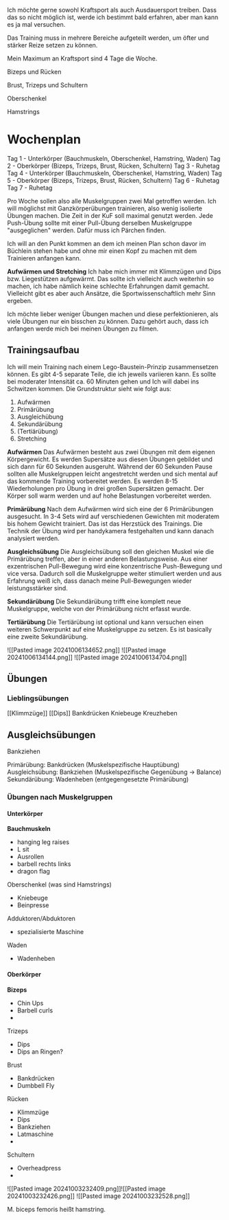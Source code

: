 Ich möchte gerne sowohl Kraftsport als auch Ausdauersport treiben. Dass das so nicht möglich ist, werde ich bestimmt bald erfahren, aber man kann es ja mal versuchen. 

Das Training muss in mehrere Bereiche aufgeteilt werden, um öfter und stärker Reize setzen zu können. 


Mein Maximum an Kraftsport sind 4 Tage die Woche.

Bizeps und Rücken

Brust, Trizeps und Schultern

Oberschenkel

Hamstrings


# Wochenplan
Tag 1 - Unterkörper (Bauchmuskeln, Oberschenkel, Hamstring, Waden)
Tag 2 - Oberkörper (Bizeps, Trizeps, Brust, Rücken, Schultern)
Tag 3 - Ruhetag
Tag 4 - Unterkörper (Bauchmuskeln, Oberschenkel, Hamstring, Waden)
Tag 5 - Oberkörper (Bizeps, Trizeps, Brust, Rücken, Schultern)
Tag 6 - Ruhetag
Tag 7 - Ruhetag

Pro Woche sollen also alle Muskelgruppen zwei Mal getroffen werden. Ich will möglichst mit Ganzkörperübungen trainieren, also wenig isolierte Übungen machen. Die Zeit in der KuF soll maximal genutzt werden. Jede Push-Übung sollte mit einer Pull-Übung derselben Muskelgruppe "ausgeglichen" werden. Dafür muss ich Pärchen finden. 

Ich will an den Punkt kommen an dem ich meinen Plan schon davor im Büchlein stehen habe und ohne mir einen Kopf zu machen mit dem Trainieren anfangen kann. 


**Aufwärmen und Stretching**
Ich habe mich immer mit Klimmzügen und Dips bzw. Liegestützen aufgewärmt. Das sollte ich vielleicht auch weiterhin so machen, ich habe nämlich keine schlechte Erfahrungen damit gemacht. Vielleicht gibt es aber auch Ansätze, die Sportwissenschaftlich mehr Sinn ergeben. 

Ich möchte lieber weniger Übungen machen und diese perfektionieren, als viele Übungen nur ein bisschen zu können. Dazu gehört auch, dass ich anfangen werde mich bei meinen Übungen zu filmen. 


## Trainingsaufbau
Ich will mein Training nach einem Lego-Baustein-Prinzip zusammensetzen können. Es gibt 4-5 separate Teile, die ich jeweils variieren kann. Es sollte bei moderater Intensität ca. 60 Minuten gehen und Ich will dabei ins Schwitzen kommen. Die Grundstruktur sieht wie folgt aus:
1. Aufwärmen
2. Primärübung
3. Ausgleichübung
4. Sekundärübung
5. (Tertiärübung)
6. Stretching

**Aufwärmen**
Das Aufwärmen besteht aus zwei Übungen mit dem eigenen Körpergewicht. Es werden Supersätze aus diesen Übungen gebildet und sich dann für 60 Sekunden ausgeruht. Während der 60 Sekunden Pause sollten alle Muskelgruppen leicht angestretcht werden und sich mental auf das kommende Training vorbereitet werden. Es werden 8-15 Wiederholungen pro Übung in drei großen Supersätzen gemacht. Der Körper soll warm werden und auf hohe Belastungen vorbereitet werden. 

**Primärübung**
Nach dem Aufwärmen wird sich eine der 6 Primärübungen ausgesucht. In 3-4 Sets wird auf verschiedenen Gewichten mit moderatem bis hohem Gewicht trainiert. Das ist das Herzstück des Trainings. Die Technik der Übung wird per handykamera festgehalten und kann danach analysiert werden.

**Ausgleichsübung**
Die Ausgleichsübung soll den gleichen Muskel wie die Primärübung treffen, aber in einer anderen Belastungsweise. Aus einer exzentrischen Pull-Bewegung wird eine konzentrische Push-Bewegung und vice versa. Dadurch soll die Muskelgruppe weiter stimuliert werden und aus Erfahrung weiß ich, dass danach meine Pull-Bewegungen wieder leistungsstärker sind. 

**Sekundärübung**
Die Sekundärübung trifft eine komplett neue Muskelgruppe, welche von der Primärübung nicht erfasst wurde. 

**Tertiärübung**
Die Tertiärübung ist optional und kann versuchen einen weiteren Schwerpunkt auf eine Muskelgruppe zu setzen. Es ist basically eine zweite Sekundärübung.


![[Pasted image 20241006134652.png]]
![[Pasted image 20241006134144.png]]
![[Pasted image 20241006134704.png]]
## Übungen
### Lieblingsübungen
[[Klimmzüge]]
[[Dips]]
Bankdrücken
Kniebeuge
Kreuzheben

## Ausgleichsübungen
Bankziehen

Primärübung: Bankdrücken (Muskelspezifische Hauptübung)
Ausgleichsübung: Bankziehen (Muskelspezifische Gegenübung -> Balance)
Sekundärübung: Wadenheben (entgegengesetzte Primärübung)



### Übungen nach Muskelgruppen

#### Unterkörper
**Bauchmuskeln**
- hanging leg raises
- L sit
- Ausrollen
- barbell rechts links
- dragon flag

Oberschenkel (was sind Hamstrings)
- Kniebeuge
- Beinpresse

Adduktoren/Abduktoren
- spezialisierte Maschine

Waden
- Wadenheben

#### Oberkörper
**Bizeps**
- Chin Ups
- Barbell curls
- 

Trizeps
- Dips
- Dips an Ringen?

Brust
- Bankdrücken
- Dumbbell Fly

Rücken
- Klimmzüge
- Dips
- Bankziehen
- Latmaschine
- 

Schultern
- Overheadpress
- 



![[Pasted image 20241003232409.png]]![[Pasted image 20241003232426.png]]
![[Pasted image 20241003232528.png]]

M. biceps femoris heißt hamstring.